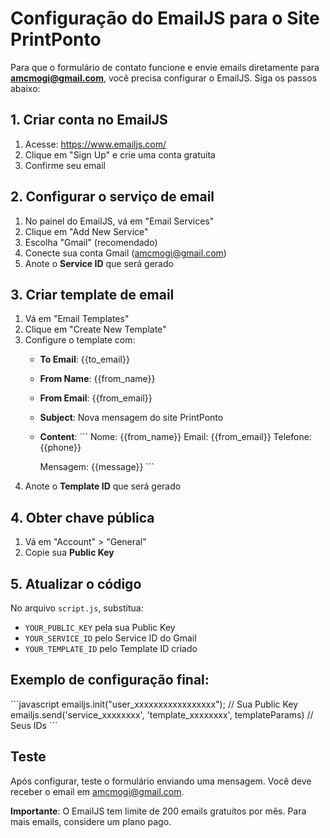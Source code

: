 # Configuração do EmailJS para o Site PrintPonto

Para que o formulário de contato funcione e envie emails diretamente para **amcmogi@gmail.com**, você precisa configurar o EmailJS. Siga os passos abaixo:

## 1. Criar conta no EmailJS
1. Acesse: https://www.emailjs.com/
2. Clique em "Sign Up" e crie uma conta gratuita
3. Confirme seu email

## 2. Configurar o serviço de email
1. No painel do EmailJS, vá em "Email Services"
2. Clique em "Add New Service"
3. Escolha "Gmail" (recomendado)
4. Conecte sua conta Gmail (amcmogi@gmail.com)
5. Anote o **Service ID** que será gerado

## 3. Criar template de email
1. Vá em "Email Templates"
2. Clique em "Create New Template"
3. Configure o template com:
   - **To Email**: {{to_email}}
   - **From Name**: {{from_name}}
   - **From Email**: {{from_email}}
   - **Subject**: Nova mensagem do site PrintPonto
   - **Content**: 
     \`\`\`
     Nome: {{from_name}}
     Email: {{from_email}}
     Telefone: {{phone}}
     
     Mensagem:
     {{message}}
     \`\`\`
4. Anote o **Template ID** que será gerado

## 4. Obter chave pública
1. Vá em "Account" > "General"
2. Copie sua **Public Key**

## 5. Atualizar o código
No arquivo `script.js`, substitua:
- `YOUR_PUBLIC_KEY` pela sua Public Key
- `YOUR_SERVICE_ID` pelo Service ID do Gmail
- `YOUR_TEMPLATE_ID` pelo Template ID criado

## Exemplo de configuração final:
\`\`\`javascript
emailjs.init("user_xxxxxxxxxxxxxxxxx"); // Sua Public Key
emailjs.send('service_xxxxxxxx', 'template_xxxxxxxx', templateParams) // Seus IDs
\`\`\`

## Teste
Após configurar, teste o formulário enviando uma mensagem. Você deve receber o email em amcmogi@gmail.com.

**Importante**: O EmailJS tem limite de 200 emails gratuitos por mês. Para mais emails, considere um plano pago.
